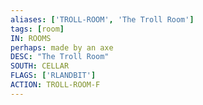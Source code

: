```yaml
---
aliases: ['TROLL-ROOM', 'The Troll Room']
tags: [room]
IN: ROOMS
perhaps: made by an axe
DESC: "The Troll Room"
SOUTH: CELLAR
FLAGS: ['RLANDBIT']
ACTION: TROLL-ROOM-F
---
```

